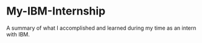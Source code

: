 # My-IBM-Internship
A summary of what I accomplished and learned during my time as an intern with IBM.
